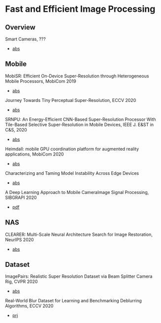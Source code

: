 # Fast and Efficient Image Processing

## Overview

Smart Cameras, ???
* [abs](https://arxiv.org/abs/2002.04705)

## Mobile

MobiSR: Efficient On-Device Super-Resolution through Heterogeneous Mobile Processors, MobiCom 2019
* [abs](https://dl.acm.org/doi/abs/10.1145/3300061.3345455)

Journey Towards Tiny Perceptual Super-Resolution, ECCV 2020
* [abs](https://arxiv.org/abs/2007.04356)

SRNPU: An Energy-Efficient CNN-Based Super-Resolution Processor With Tile-Based Selective Super-Resolution in Mobile Devices, IEEE J. E&ST in C&S, 2020
* [abs](https://ieeexplore.ieee.org/abstract/document/9159619)

Heimdall: mobile GPU coordination platform for augmented reality applications, MobiCom 2020
* [abs](https://dl.acm.org/doi/abs/10.1145/3372224.3419192)

Characterizing and Taming Model Instability Across Edge Devices
* [abs](https://arxiv.org/abs/2010.09028)


A Deep Learning Approach to Mobile CameraImage Signal Processing, SIBGRAPI 2020
* [pdf](https://sol.sbc.org.br/index.php/sibgrapi_estendido/article/view/13016/12870)

## NAS

CLEARER: Multi-Scale Neural Architecture Search for Image Restoration, NeurIPS 2020
* [abs](https://proceedings.neurips.cc//paper/2020/hash/c6e81542b125c36346d9167691b8bd09-Abstract.html)


## Dataset

ImagePairs: Realistic Super Resolution Dataset via Beam Splitter Camera Rig, CVPR 2020
* [abs](https://arxiv.org/abs/2004.08513)

Real-World Blur Dataset for Learning and Benchmarking Deblurring Algorithms, ECCV 2020
* [prj](http://cg.postech.ac.kr/research/realblur/)

